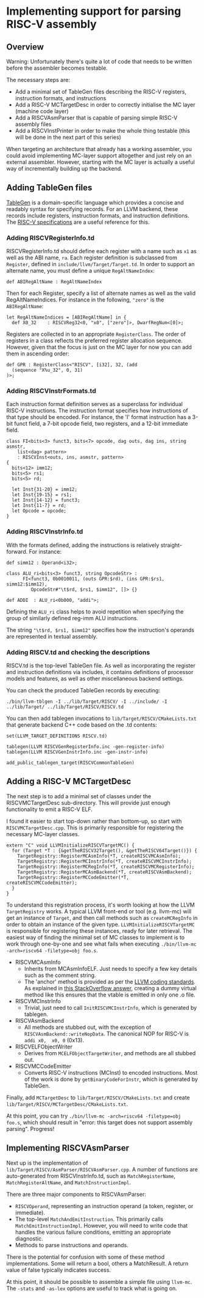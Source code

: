 # Implementing support for parsing RISC-V assembly

## Overview

Warning: Unfortunately there's quite a lot of code that needs to be written 
before the assembler becomes testable.

The necessary steps are:
* Add a minimal set of TableGen files describing the RISC-V registers, 
instruction formats, and instructions
* Add a RISC-V MCTargetDesc in order to correctly initialise the MC layer 
(machine code layer)
* Add a RISCVAsmParser that is capable of parsing simple RISC-V assembly files
* Add a RISCVInstPrinter in order to make the whole thing testable (this will 
be done in the next part of this series)

When targeting an architecture that already has a working assembler, you could 
avoid implementing MC-layer support altogether and just rely on an external 
assembler. However, starting with the MC layer is actually a useful way of 
incrementally building up the backend.

## Adding TableGen files

[TableGen](http://llvm.org/docs/TableGen/) is a domain-specific language which 
provides a concise and readably syntax for specifying records. For an LLVM 
backend, these records include registers, instruction formats, and instruction 
definitions. The [RISC-V specifications](https://riscv.org/specifications/) 
are a useful reference for this.

### Adding RISCVRegisterInfo.td

RISCVRegisterInfo.td should define each register with a name such as `x1` as 
well as the ABI name, `ra`. Each register definition is subclassed from 
`Register`, defined in `include/llvm/Target/Target.td`. In order to support an 
alternate name, you must define a unique `RegAltNameIndex`:

    def ABIRegAltName : RegAltNameIndex

Then for each Register, specify a list of alternate names as well as the valid 
RegAltNameIndices. For instance in the following, `"zero"` is the 
`ABIRegAltName`:

    let RegAltNameIndices = [ABIRegAltName] in {
      def X0_32    : RISCVReg32<0, "x0", ["zero"]>, DwarfRegNum<[0]>;

Registers are collected in to an appropriate `RegisterClass`. The order of 
registers in a class reflects the preferred register allocation sequence.
However, given that the focus is just on the MC layer for now you can add them 
in ascending order:

    def GPR : RegisterClass<"RISCV", [i32], 32, (add
      (sequence "X%u_32", 0, 31)
    )>;

### Adding RISCVInstrFormats.td

Each instruction format definition serves as a superclass for individual 
RISC-V instructions. The instruction format specifies how instructions of that 
type should be encoded. For instance, the 'I' format instruction has a 3-bit 
funct field, a 7-bit opcode field, two registers, and a 12-bit immediate 
field.

    class FI<bits<3> funct3, bits<7> opcode, dag outs, dag ins, string asmstr, 
        list<dag> pattern>
        : RISCVInst<outs, ins, asmstr, pattern>
    {
      bits<12> imm12;
      bits<5> rs1;
      bits<5> rd;

      let Inst{31-20} = imm12;
      let Inst{19-15} = rs1;
      let Inst{14-12} = funct3;
      let Inst{11-7} = rd;
      let Opcode = opcode;
    }


### Adding RISCVInstrInfo.td

With the formats defined, adding the instructions is relatively 
straight-forward. For instance:

    def simm12 : Operand<i32>;

    class ALU_ri<bits<3> funct3, string OpcodeStr> :
          FI<funct3, 0b0010011, (outs GPR:$rd), (ins GPR:$rs1, simm12:$imm12),
             OpcodeStr#"\t$rd, $rs1, $imm12", []> {}

    def ADDI  : ALU_ri<0b000, "addi">;

Defining the `ALU_ri` class helps to avoid repetition when specifying the 
group of similarly defined reg-imm ALU instructions.

The string `"\t$rd, $rs1, $imm12"` specifies how the instruction's operands
are represented in textual assembly.

### Adding RISCV.td and checking the descriptions

RISCV.td is the top-level TableGen file. As well as incorporating the register 
and instruction definitions via includes, it contains definitions of processor 
models and features, as well as other miscellaneous backend settings.

You can check the produced TableGen records by executing:

    ./bin/llvm-tblgen -I ../lib/Target/RISCV/ -I ../include/ -I ../lib/Target/ ../lib/Target/RISCV/RISCV.td

You can then add tablegen invocations to `lib/Target/RISCV/CMakeLists.txt` 
that generate backend C++ code based on the .td contents:

    set(LLVM_TARGET_DEFINITIONS RISCV.td)

    tablegen(LLVM RISCVGenRegisterInfo.inc -gen-register-info)
    tablegen(LLVM RISCVGenInstrInfo.inc -gen-instr-info)

    add_public_tablegen_target(RISCVCommonTableGen)

## Adding a RISC-V MCTargetDesc

The next step is to add a minimal set of classes under the RISCVMCTargetDesc 
sub-directory. This will provide just enough functionality to emit a RISC-V 
ELF.

I found it easier to start top-down rather than bottom-up, so start with 
`RISCVMCTargetDesc.cpp`. This is primarily responsible for registering the 
necessary MC-layer classes.

    extern "C" void LLVMInitializeRISCVTargetMC() {
      for (Target *T : {&getTheRISCV32Target(), &getTheRISCV64Target()}) {
        TargetRegistry::RegisterMCAsmInfo(*T, createRISCVMCAsmInfo);
        TargetRegistry::RegisterMCInstrInfo(*T, createRISCVMCInstrInfo);
        TargetRegistry::RegisterMCRegInfo(*T, createRISCVMCRegisterInfo);
        TargetRegistry::RegisterMCAsmBackend(*T, createRISCVAsmBackend);
        TargetRegistry::RegisterMCCodeEmitter(*T, createRISCVMCCodeEmitter);
      }
    }

To understand this registration process, it's worth looking at how the LLVM 
`TargetRegistry` works. A typical LLVM front-end or tool (e.g. llvm-mc) will 
get an instance of `Target`, and then call methods such as `createMCRegInfo` 
in order to obtain an instance of the given type.
`LLVMInitializeRISCVTargetMC` is responsible for registering these instances, 
ready for later retrieval. The easiest way of finding the minimal set of MC 
classes to implement is to work through one-by-one and see what fails when 
executing `./bin/llvm-mc -arch=riscv64 -filetype=obj foo.s`.

* RISCVMCAsmInfo
  * Inherits from MCAsmInfoELF. Just needs to specify a few key details such 
  as the comment string.
  * The 'anchor' method is provided as per the [LLVM coding 
  standards](http://llvm.org/docs/CodingStandards.html#provide-a-virtual-method-anchor-for-classes-in-headers).  
  As explained in [this StackOverflow 
  answer](https://stackoverflow.com/questions/16801222/out-of-line-virtual-method), 
  creating a dummy virtual method like this ensures that the vtable is emitted 
  in only one .o file.
* RISCVMCInstrInfo
  * Trivial, just need to call `InitRISCVMCInstrInfo`, which is generated by 
  tablegen.
* RISCVAsmBackend
  * All methods are stubbed out, with the exception of 
  `RISCVAsmBackend::writeNopData`. The canonical NOP for RISC-V is `addi x0, 
  x0, 0` (0x13).
* RISCVELFObjectWriter
  * Derives from `MCELFObjectTargetWriter`, and methods are all stubbed out.
* RISCVMCCodeEmitter
  * Converts RISC-V instructions (MCInst) to encoded instructions. Most of the 
  work is done by `getBinaryCodeForInstr`, which is generated by TableGen.

Finally, add `MCTargetDesc` to `lib/Target/RISCV/CMakeLists.txt` and create 
`lib/Target/RISCV/MCTargetDesc/CMakeLists.txt`.

At this point, you can try `./bin/llvm-mc -arch=riscv64 -filetype=obj foo.s`, 
which should result in "error: this target does not support assembly parsing".
Progress!

## Implementing RISCVAsmParser

Next up is the implementation of 
`lib/Target/RISCV/AsmParser/RISCVAsmParser.cpp`. A number of functions are 
auto-generated from RISCVInstrInfo.td, such as `MatchRegisterName`, 
`MatchRegisterAltName`, and `MatchInstructionImpl`.

There are three major components to RISCVAsmParser:
* `RISCVOperand`, representing an instruction operand (a token, register, or 
immediate).
* The top-level `MatchAndEmitInstruction`. This primarily calls 
`MatchEmitInstructionImpl`. However, you will need to write code that handles 
the various failure conditions, emitting an appropriate diagnostic.
* Methods to parse instructions and operands.

There is the potential for confusion with some of these method 
implementations. Some will return a bool, others a MatchResult. A return value 
of false typically indicates success.

At this point, it should be possible to assemble a simple file using 
`llvm-mc`. The `-stats` and `-as-lex` options are useful to track what is 
going on.
